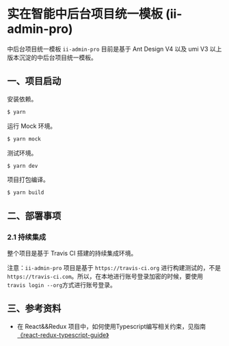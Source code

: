 # 实在智能中后台项目统一模板 (ii-admin-pro)

中后台项目统一模板 `ii-admin-pro` 目前是基于 Ant Design V4 以及 umi V3 以上版本沉淀的中后台项目统一模板。

## 一、项目启动 

安装依赖。

```bash
$ yarn
```

运行 Mock 环境。

```bash
$ yarn mock 
```

测试环境。

```bash
$ yarn dev
```

项目打包编译。

```bash
$ yarn build
```

## 二、部署事项

### 2.1 持续集成

整个项目是基于 Travis CI 搭建的持续集成环境。

注意：`ii-admin-pro` 项目是基于 `https://travis-ci.org` 进行构建测试的，不是 `https://travis-ci.com`。所以，在本地进行账号登录加密的时候，要使用 `travis login --org`方式进行账号登录。

## 三、参考资料

+ 在 React&&Redux 项目中，如何使用Typescript编写相关约束，见指南[《react-redux-typescript-guide》](https://github.com/piotrwitek/react-redux-typescript-guide/blob/master/README.md)
